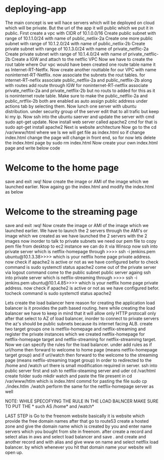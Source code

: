 # deploying-app
The main concept is we will hace servers which will be deployed on cloud which will be private.
But the url of the app it will public which we put it in public.
First create a vpc with CIDR of 10.1.0.0/16
Create public subnet with range of 10.1.1.0/24 with name of public_netlix-2a
Create one more public subnet with range of 10.1.2.0/24 with name of public_netlix-2b
Create private subnet with range of 10.1.3.0/24 with name of private_netflic-2a
Create private subnet with range of 10.1.4.0/24 with name of private_netflic-2b
Create a IGW and attach to the netflic VPC
Now we have to create the rout table where Our vpc would have been created one route table name it as Internet-RT-Netflx.
Now create another routtable for our VPC with name noninternet-RT-Netflix.
now associate the subnets the rout tables.
for internet-RT-neflix associate public_netflix-2a and public_netflix-2b along with routes add route through IGW
for noninternet-RT-netflix associate private_netflix-2a and private_netflix-2b but no routs to added for this as it is noninternet route table.
Make sure to make the public_netflix-2a and public_nrtflix-2b both are enabled as auto assign public address under actions tab by selecting them.
Now lunch one server with ubuntu distribution.
under security group of the server edit that to all trafic but keep ki my ip.
Now ssh into the ubuntu saerver and update the server with cmd sudo apt-get update.
Now install web server called apache2 cmd for that is sudo apt-get install apache2
Next is website architecture
Now go to the cd /var/www/html where we ls we will get file as index.html
so if change index.html change the page will change in front end, so for now lets delete the index.html page by sudo rm index.html
Now create your own index.html page and write below code
<html>
  <body>
    <h1> Welcome to the home page</h1>
  </body>
  </html>
  save and exit :wq!
  Now create the image or AMI of the image which we launched earlier.
  Now againg go the index.html and modify the index.html as below
  <html>
  <body>
    <h1> Welcome to the streaming page</h1>
  </body>
  </html>
  save and exit :wq!
  Now create the image or AMI of the image which we launched earlier.
  We have to launch the 2 servers through the AMI's or image which we created 
  as we have launched the 2 servers with the 2 images now inorder to talk to private subnets we need our pem file
  to copy pem file from desktop to ec2 instance we can do it via Winscp 
  now ssh into private server which is netflix-homepage through >>>> ssh -i jenkins.pem ubuntu@10.1.3.38>>>> which is your netflix home page private address.
  now check if apache2 is active or not as we have configured befor to check command is sudo systemctl status apache2
  come out of the private server via logout command
  come to the public subnet public server
  againg ssh into private server which is netflix-streaming through >>>> ssh -i jenkins.pem ubuntu@10.1.4.85>>>> which is your netflix home page private address.
  now check if apache2 is active or not as we have configured befor. tocheck command is sudo systemctl status apache2
  
  Lets create the load balancer here
  reason for creating the application load balancer is it provides the path based routing.
  here while creating the load balancer we have to keep in mind that it will allow only HTTP protocall only
  after that select to AZ of load balancer, inorder to connect to private servers the az's should be public subnets because its internet facing ALB.
  create two target groups one is metflix-homepage and netflix-streaming and register the private instances which we created netflix-homepage for netflix-homepage     target and netflix-streaming for netflix-streamimg target.
  Now we can specify the rules for the load balancer.
  under add rules as if url/home then forward to welcome to home page (means netflix-homepage target group)
  and if url/watch then forward to the welcome to the streaming page (means netflix-streaming traget group)
  In order to redirected to the /home and /watch url there is small modification required in server.
  ssh into public server first and ssh to netflix-steaming server and uder
  cd /var/html create folder
  sudo mkdir watch
  and paste the file present in cd /var/www/htlm which is index.html
  commd for pasting the file sudo cp ./index.htlm ./watch
  perform the same for the netflix-homepage server as well
  
  NOTE: WHILE SPECOFYING THE RULE IN THE LOAD BALNCER MAKE SURE TO PUT THE * such AS
  /home* and /watch*
  
  
  LAST STEP is
  Go to the freenom website basically it is website which provide the free domain names 
  after that go to route53 create a hosted zone and give the domain name which is created by you and enter name servers which you bought from site in freenom.
  after create a record and select alias in aws and select load balancer and save .
  and create and another record and with alias and give www on name and select netflix load balancer.
  by which whenever you hit that domain name your website will open up.
  
  
 
